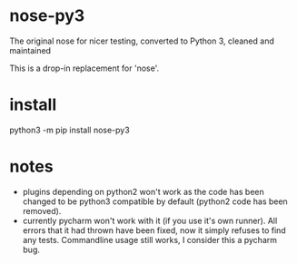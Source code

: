 # nose-py3
The original nose for nicer testing, converted to Python 3, cleaned and maintained

This is a drop-in replacement for 'nose'.

# install
python3 -m pip install nose-py3

# notes
* plugins depending on python2 won't work as the code has been changed to be python3 compatible by default (python2 code has been removed).
* currently pycharm won't work with it (if you use it's own runner).  All errors that it had thrown have been fixed, now it simply refuses to find any tests.  Commandline usage still works, I consider this a pycharm bug.
